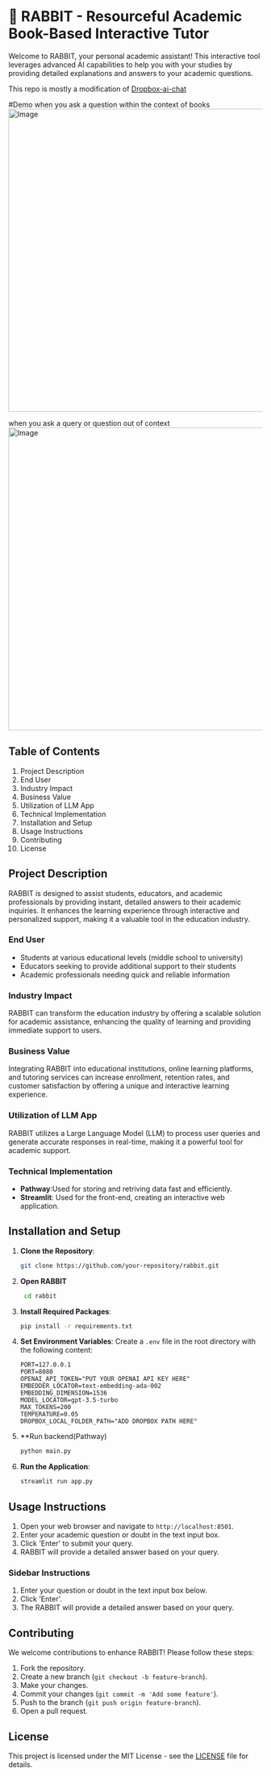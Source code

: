 # 🐰 RABBIT - Resourceful Academic Book-Based Interactive Tutor

Welcome to RABBIT, your personal academic assistant! This interactive tool leverages advanced AI capabilities to help you with your studies by providing detailed explanations and answers to your academic questions.

This repo is mostly a modification of [Dropbox-ai-chat](https://github.com/pathway-labs/dropbox-ai-chat/tree/main)

#Demo
when you ask a question within the context of books 
<img src="assets/run1.gif" alt="Image" width="600"/>

when you ask a query or question out of context
<img src="assets/run2.gif" alt="Image" width="600"/>




## Table of Contents

1. Project Description
2. End User
3. Industry Impact
4. Business Value
5. Utilization of LLM App
6. Technical Implementation
7. Installation and Setup
8. Usage Instructions
9. Contributing
10. License

## Project Description

RABBIT is designed to assist students, educators, and academic professionals by providing instant, detailed answers to their academic inquiries. It enhances the learning experience through interactive and personalized support, making it a valuable tool in the education industry.

### End User

- Students at various educational levels (middle school to university)
- Educators seeking to provide additional support to their students
- Academic professionals needing quick and reliable information

### Industry Impact

RABBIT can transform the education industry by offering a scalable solution for academic assistance, enhancing the quality of learning and providing immediate support to users.

### Business Value

Integrating RABBIT into educational institutions, online learning platforms, and tutoring services can increase enrollment, retention rates, and customer satisfaction by offering a unique and interactive learning experience.

### Utilization of LLM App

RABBIT utilizes a Large Language Model (LLM) to process user queries and generate accurate responses in real-time, making it a powerful tool for academic support.

### Technical Implementation

- **Pathway**:Used for storing and retriving data fast and efficiently.
- **Streamlit**: Used for the front-end, creating an interactive web application.


## Installation and Setup

1. **Clone the Repository**:
    ```bash
    git clone https://github.com/your-repository/rabbit.git
    ```
2. **Open RABBIT**
  
   ```bash
    cd rabbit
    ```

3. **Install Required Packages**:
    ```bash
    pip install -r requirements.txt
    ```

4. **Set Environment Variables**:
    Create a `.env` file in the root directory with the following content:
    ```
    PORT=127.0.0.1
    PORT=8080
    OPENAI_API_TOKEN="PUT YOUR OPENAI API KEY HERE"
    EMBEDDER_LOCATOR=text-embedding-ada-002
    EMBEDDING_DIMENSION=1536
    MODEL_LOCATOR=gpt-3.5-turbo
    MAX_TOKENS=200
    TEMPERATURE=0.05
    DROPBOX_LOCAL_FOLDER_PATH="ADD DROPBOX PATH HERE"
    
    ```
5. **Run backend(Pathway)
    ```bash
    python main.py
    ```
      
6. **Run the Application**:
    ```bash
    streamlit run app.py
    ```

## Usage Instructions

1. Open your web browser and navigate to `http://localhost:8501`.
2. Enter your academic question or doubt in the text input box.
3. Click 'Enter' to submit your query.
4. RABBIT will provide a detailed answer based on your query.

### Sidebar Instructions

1. Enter your question or doubt in the text input box below.
2. Click 'Enter'.
3. The RABBIT will provide a detailed answer based on your query.

## Contributing

We welcome contributions to enhance RABBIT! Please follow these steps:

1. Fork the repository.
2. Create a new branch (`git checkout -b feature-branch`).
3. Make your changes.
4. Commit your changes (`git commit -m 'Add some feature'`).
5. Push to the branch (`git push origin feature-branch`).
6. Open a pull request.

## License

This project is licensed under the MIT License - see the [LICENSE](LICENSE) file for details.
